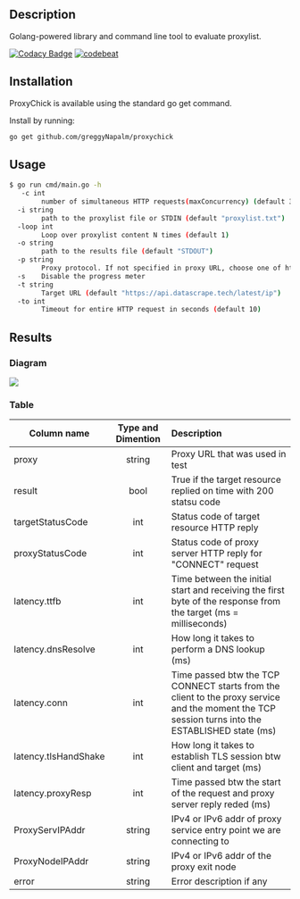 ## Description
Golang-powered library and command line tool to evaluate proxylist.

[![Codacy Badge](https://app.codacy.com/project/badge/Grade/e5fc956874694e83a35d0b4ec16161be)](https://app.codacy.com/gh/greggyNapalm/proxychick/dashboard)
[![codebeat](https://goreportcard.com/badge/github.com/greggyNapalm/proxychick)](https://goreportcard.com/report/github.com/greggyNapalm/proxychick)
## Installation
ProxyChick is available using the standard go get command.

Install by running:

```bash
go get github.com/greggyNapalm/proxychick
```

## Usage

```bash
$ go run cmd/main.go -h
   -c int
    	number of simultaneous HTTP requests(maxConcurrency) (default 300)
  -i string
    	path to the proxylist file or STDIN (default "proxylist.txt")
  -loop int
    	Loop over proxylist content N times (default 1)
  -o string
    	path to the results file (default "STDOUT")
  -p string
    	Proxy protocol. If not specified in proxy URL, choose one of http/https/socks4/socks4a/socks5/socks5h (default "http")
  -s	Disable the progress meter
  -t string
    	Target URL (default "https://api.datascrape.tech/latest/ip")
  -to int
    	Timeout for entire HTTP request in seconds (default 10)
```

## Results

### Diagram
<img src="/Users/gregorykomissarov/Downloads/http-proxy-over-tcp.svg">

### Table
| Column name          | Type and Dimention | Description                                                                                                                                      |
|----------------------|:------------------:|:-------------------------------------------------------------------------------------------------------------------------------------------------|
| proxy                |       string       | Proxy URL that was used in test                                                                                                                  |
| result               |        bool        | True if the target resource replied on time with 200 statsu code                                                                                 |
| targetStatusCode     |        int         | Status code of target resource HTTP reply                                                                                                        |
| proxyStatusCode      |        int         | Status code of proxy server HTTP reply for "CONNECT" request                                                                                     |
| latency.ttfb         |        int         | Time between the initial start and receiving the first byte of the response from the target (ms = milliseconds)                                  |
| latency.dnsResolve   |        int         | How long it takes to perform a DNS lookup (ms)                                                                                                   |
| latency.conn         |        int         | Time passed btw the TCP CONNECT starts from the client to the proxy service and the moment the TCP session turns into the ESTABLISHED state (ms) |
| latency.tlsHandShake |        int         | How long it takes to establish TLS session btw client and target (ms)                                                                            |
| latency.proxyResp    |        int         | Time passed btw the start of the request and proxy server reply reded (ms)                                                                       |
| ProxyServIPAddr      |       string       | IPv4 or IPv6 addr of proxy service entry point we are connecting to                                                                              |
| ProxyNodeIPAddr      |       string       | IPv4 or IPv6 addr of the proxy exit node                                                                                                         |
| error                |       string       | Error description if any                                                                                                                         |